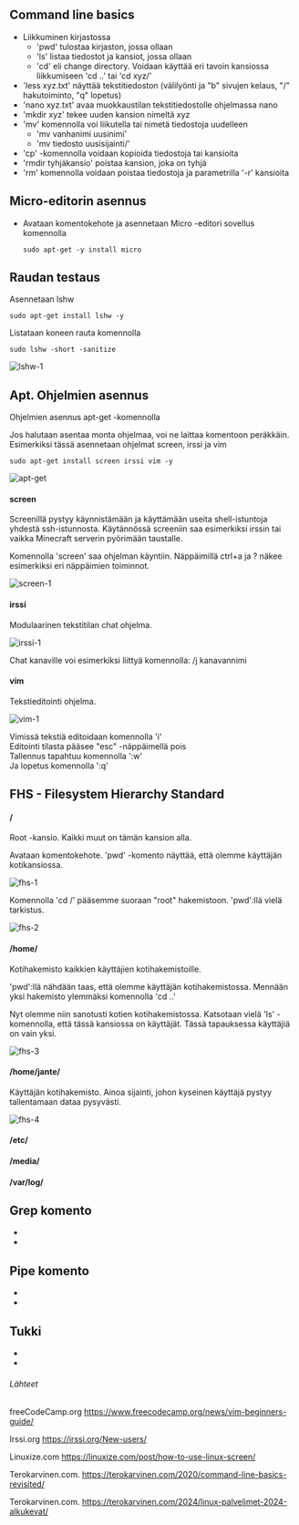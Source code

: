 ## Command line basics

- Liikkuminen kirjastossa
  - 'pwd' tulostaa kirjaston, jossa ollaan
  - 'ls' listaa tiedostot ja kansiot, jossa ollaan
  - 'cd' eli change directory. Voidaan käyttää eri tavoin kansiossa liikkumiseen 'cd ..' tai 'cd xyz/'
- 'less xyz.txt' näyttää tekstitiedoston (välilyönti ja "b" sivujen kelaus, "/" hakutoiminto, "q" lopetus)
- 'nano xyz.txt' avaa muokkaustilan tekstitiedostolle ohjelmassa nano
- 'mkdir xyz' tekee uuden kansion nimeltä xyz
- 'mv' komennolla voi liikutella tai nimetä tiedostoja uudelleen
  - 'mv vanhanimi uusinimi'
  - 'mv tiedosto uusisijainti/'
- 'cp' -komennolla voidaan kopioida tiedostoja tai kansioita
- 'rmdir tyhjäkansio' poistaa kansion, joka on tyhjä
- 'rm' komennolla voidaan poistaa tiedostoja ja parametrilla '-r' kansioita

## Micro-editorin asennus

- Avataan komentokehote ja asennetaan Micro -editori sovellus komennolla

      sudo apt-get -y install micro

## Raudan testaus

Asennetaan lshw

    sudo apt-get install lshw -y

Listataan koneen rauta komennolla

    sudo lshw -short -sanitize

![lshw-1](./images/lshw-1.png)

## Apt. Ohjelmien asennus

Ohjelmien asennus apt-get -komennolla

Jos halutaan asentaa monta ohjelmaa, voi ne laittaa komentoon peräkkäin. Esimerkiksi tässä asennetaan ohjelmat screen, irssi ja vim

    sudo apt-get install screen irssi vim -y

![apt-get](./images/apt-get.png)

#### screen

Screenillä pystyy käynnistämään ja käyttämään useita shell-istuntoja yhdestä ssh-istunnosta. Käytännössä screeniin saa esimerkiksi irssin tai vaikka Minecraft serverin pyörimään taustalle.

Komennolla 'screen' saa ohjelman käyntiin. Näppäimillä ctrl+a ja ? näkee esimerkiksi eri näppäimien toiminnot.

![screen-1](./images/screen-1.png)

#### irssi

Modulaarinen tekstitilan chat ohjelma.

![irssi-1](./images/irssi-1.png)

Chat kanaville voi esimerkiksi liittyä komennolla: /j kanavannimi

#### vim

Tekstieditointi ohjelma.

![vim-1](./images/vim-1.png)

Vimissä tekstiä editoidaan komennolla 'i' <br>
Editointi tilasta pääsee "esc" -näppäimellä pois <br>
Tallennus tapahtuu komennolla ':w' <br>
Ja lopetus komennolla ':q' <br>

## FHS - Filesystem Hierarchy Standard

#### /

Root -kansio. Kaikki muut on tämän kansion alla.

Avataan komentokehote. 'pwd' -komento näyttää, että olemme käyttäjän kotikansiossa.

![fhs-1](./images/fhs-1.png)

Komennolla 'cd /' pääsemme suoraan "root" hakemistoon. 'pwd':llä vielä tarkistus.

![fhs-2](./images/fhs-2.png)

#### /home/

Kotihakemisto kaikkien käyttäjien kotihakemistoille.

'pwd':llä nähdään taas, että olemme käyttäjän kotihakemistossa. Mennään yksi hakemisto ylemmäksi komennolla 'cd ..'

Nyt olemme niin sanotusti kotien kotihakemistossa. Katsotaan vielä 'ls' -komennolla, että tässä kansiossa on käyttäjät. Tässä tapauksessa käyttäjiä on vain yksi.

![fhs-3](./images/fhs-3.png)

#### /home/jante/

Käyttäjän kotihakemisto. Ainoa sijainti, johon kyseinen käyttäjä pystyy tallentamaan dataa pysyvästi.

![fhs-4](./images/fhs-4.png)

#### /etc/

#### /media/

#### /var/log/

## Grep komento

-
-

## Pipe komento

-
-

## Tukki

-
-

###### Lähteet

freeCodeCamp.org https://www.freecodecamp.org/news/vim-beginners-guide/

Irssi.org https://irssi.org/New-users/ 

Linuxize.com https://linuxize.com/post/how-to-use-linux-screen/ 

Terokarvinen.com. https://terokarvinen.com/2020/command-line-basics-revisited/ 

Terokarvinen.com. https://terokarvinen.com/2024/linux-palvelimet-2024-alkukevat/ 


